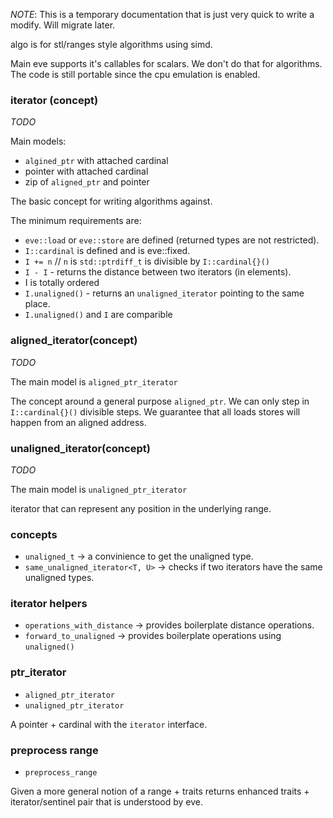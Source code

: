 _NOTE_: This is a temporary documentation that is just very quick to write a modify. Will migrate later.

algo is for stl/ranges style algorithms using simd.

Main eve supports it's callables for scalars. We don't do that for algorithms. The code is still portable since the cpu emulation is enabled.

### iterator (concept)

*TODO*

Main models:
* `algined_ptr` with attached cardinal
* pointer with attached cardinal
* zip of `aligned_ptr` and pointer

The basic concept for writing algorithms against.

The minimum requirements are:
* `eve::load` or `eve::store` are defined (returned types are not restricted).
* `I::cardinal` is defined and is eve::fixed.
* `I += n`  // `n` is `std::ptrdiff_t` is divisible by `I::cardinal{}()`
* `I - I` - returns the distance between two iterators (in elements).
* I is totally ordered
* `I.unaligned()` - returns an `unaligned_iterator` pointing to the same place.
* `I.unaligned()` and `I` are comparible

### aligned_iterator(concept)

*TODO*

The main model is `aligned_ptr_iterator`

The concept around a general purpose `aligned_ptr`. We can only step in `I::cardinal{}()` divisible steps. We guarantee that all loads stores will happen from an aligned address.

### unaligned_iterator(concept)

*TODO*

The main model is `unaligned_ptr_iterator`

iterator that can represent any position in the underlying range.

### concepts

* `unaligned_t` -> a convinience to get the unaligned type.
* `same_unaligned_iterator<T, U>` -> checks if two iterators have the same unaligned types.

### iterator helpers

* `operations_with_distance` -> provides boilerplate distance operations.
* `forward_to_unaligned` -> provides boilerplate operations using `unaligned()`

### ptr_iterator

* `aligned_ptr_iterator`
* `unaligned_ptr_iterator`

A pointer + cardinal with the `iterator` interface.

### preprocess range

* `preprocess_range`

Given a more general notion of a range + traits returns enhanced traits +
iterator/sentinel pair that is understood by eve.

